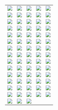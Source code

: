 ||||||
|---|---|---|---|---|
|[![](https://img.shields.io/badge/style-v1.0.0-blue.svg?style=for-the-badge&label=acme)](https://github.com/vancluever/terraform-provider-acme)|[![](https://img.shields.io/badge/style-v1.0.0-blue.svg?style=for-the-badge&label=acme)](https://github.com/vancluever/terraform-provider-acme)|[![](https://img.shields.io/badge/style-master-blue.svg?style=for-the-badge&label=ad)](https://github.com/GSLabDev/terraform-provider-ad)|[![](https://img.shields.io/badge/style-master-blue.svg?style=for-the-badge&label=akamai)](https://github.com/akamai/terraform-provider-akamai)|[![](https://img.shields.io/badge/style-v0.0.9-blue.svg?style=for-the-badge&label=apigee)](https://github.com/zambien/terraform-provider-apigee)|
|[![](https://img.shields.io/badge/style-v1.2.3-blue.svg?style=for-the-badge&label=artifactory)](https://github.com/atlassian/terraform-provider-artifactory)|[![](https://img.shields.io/badge/style-master-blue.svg?style=for-the-badge&label=auth0)](https://github.com/bocodigitalmedia/terraform-provider-auth0)|[![](https://img.shields.io/badge/style-17.2.9-blue.svg?style=for-the-badge&label=avi)](https://github.com/avinetworks/terraform-provider-avi)|[![](https://img.shields.io/badge/style-master-blue.svg?style=for-the-badge&label=aviatrix)](https://github.com/AviatrixSystems/terraform-provider-aviatrix)|[![](https://img.shields.io/badge/style-v1.1.0-blue.svg?style=for-the-badge&label=consulacl)](https://github.com/Ashald/terraform-provider-consulacl)|
|[![](https://img.shields.io/badge/style-master-blue.svg?style=for-the-badge&label=couchdb)](https://github.com/nicolai86/terraform-provider-couchdb)|[![](https://img.shields.io/badge/style-v0.3.0-blue.svg?style=for-the-badge&label=ct)](https://github.com/coreos/terraform-provider-ct)|[![](https://img.shields.io/badge/style-0.1.4-blue.svg?style=for-the-badge&label=dockermachine)](https://github.com/gstruct/terraform-provider-dockermachine)|[![](https://img.shields.io/badge/style-v0.0.2-blue.svg?style=for-the-badge&label=drone)](https://github.com/artisanofcode/terraform-provider-drone)|[![](https://img.shields.io/badge/style-1.0.0-blue.svg?style=for-the-badge&label=dropbox)](https://github.com/callensm/terraform-provider-dropbox)|
|[![](https://img.shields.io/badge/style-v1.1.1-blue.svg?style=for-the-badge&label=drp)](https://github.com/rackn/terraform-provider-drp/)|[![](https://img.shields.io/badge/style-master-blue.svg?style=for-the-badge&label=esxi)](https://github.com/josenk/terraform-provider-esxi)|[![](https://img.shields.io/badge/style-master-blue.svg?style=for-the-badge&label=gandi)](https://github.com/tiramiseb/terraform-provider-gandi)|[![](https://img.shields.io/badge/style-master-blue.svg?style=for-the-badge&label=glue)](https://github.com/MikeSouza/terraform-provider-glue)|[![](https://img.shields.io/badge/style-0.1.21-blue.svg?style=for-the-badge&label=gocd)](https://github.com/drewsonne/terraform-provider-gocd)|
|[![](https://img.shields.io/badge/style-v0.1.0-blue.svg?style=for-the-badge&label=googlecalendar)](https://github.com/sethvargo/terraform-provider-googlecalendar)|[![](https://img.shields.io/badge/style-v0.1.7-blue.svg?style=for-the-badge&label=gsuite)](https://github.com/DeviaVir/terraform-provider-gsuite)|[![](https://img.shields.io/badge/style-v0.5.1-blue.svg?style=for-the-badge&label=helm)](https://github.com/mcuadros/terraform-provider-helm)|[![](https://img.shields.io/badge/style-v.0.1.0-blue.svg?style=for-the-badge&label=hiera)](https://github.com/ribbybibby/terraform-provider-hiera)|[![](https://img.shields.io/badge/style-master-blue.svg?style=for-the-badge&label=httpfileupload)](https://github.com/GSLabDev/terraform-provider-httpfileupload)|
|[![](https://img.shields.io/badge/style-v0.11.1-blue.svg?style=for-the-badge&label=ibm)](https://github.com/IBM-Cloud/terraform-provider-ibm)|[![](https://img.shields.io/badge/style-v0.11.1-blue.svg?style=for-the-badge&label=ibm)](https://github.com/IBM-Cloud/terraform-provider-ibm)|[![](https://img.shields.io/badge/style-0.1.11-blue.svg?style=for-the-badge&label=infoblox)](https://github.com/sky-uk/terraform-provider-infoblox)|[![](https://img.shields.io/badge/style-0.1.0-blue.svg?style=for-the-badge&label=jira)](https://github.com/anubhavmishra/terraform-provider-jira)|[![](https://img.shields.io/badge/style-v0.1.1-blue.svg?style=for-the-badge&label=kafka)](https://github.com/Mongey/terraform-provider-kafka)|
|[![](https://img.shields.io/badge/style-master-blue.svg?style=for-the-badge&label=keboola)](https://github.com/plmwong/terraform-provider-keboola)|[![](https://img.shields.io/badge/style-v0.6.0-blue.svg?style=for-the-badge&label=kibana)](https://github.com/ewilde/terraform-provider-kibana)|[![](https://img.shields.io/badge/style-v1.5.0-blue.svg?style=for-the-badge&label=kong)](https://github.com/kevholditch/terraform-provider-kong)|[![](https://img.shields.io/badge/style-v1.1.1-blue.svg?style=for-the-badge&label=lxd)](https://github.com/sl1pm4t/terraform-provider-lxd)|[![](https://img.shields.io/badge/style-v0.2.2-blue.svg?style=for-the-badge&label=matchbox)](https://github.com/coreos/terraform-provider-matchbox)|
|[![](https://img.shields.io/badge/style-master-blue.svg?style=for-the-badge&label=minikube)](https://github.com/jgensler8/terraform-provider-minikube)|[![](https://img.shields.io/badge/style-v0.6.1-blue.svg?style=for-the-badge&label=mongodbatlas)](https://github.com/akshaykarle/terraform-provider-mongodbatlas)|[![](https://img.shields.io/badge/style-master-blue.svg?style=for-the-badge&label=net)](https://github.com/src-d/terraform-provider-online-net)|[![](https://img.shields.io/badge/style-master-blue.svg?style=for-the-badge&label=nifi)](https://github.com/Glympse/terraform-provider-nifi)|[![](https://img.shields.io/badge/style-master-blue.svg?style=for-the-badge&label=nsxv)](https://github.com/GSLabDev/terraform-provider-nsxv)|
|[![](https://img.shields.io/badge/style-v1.0.0-rc1-blue.svg?style=for-the-badge&label=nutanix)](https://github.com/nutanix/terraform-provider-nutanix)|[![](https://img.shields.io/badge/style-master-blue.svg?style=for-the-badge&label=odl)](https://github.com/GSLabDev/terraform-provider-odl)|[![](https://img.shields.io/badge/style-master-blue.svg?style=for-the-badge&label=oneview)](https://github.com/HewlettPackard/terraform-provider-oneview)|[![](https://img.shields.io/badge/style-v0.1.2-blue.svg?style=for-the-badge&label=openapi)](https://github.com/dikhan/terraform-provider-openapi)|[![](https://img.shields.io/badge/style-v0.3.0-blue.svg?style=for-the-badge&label=p2pub)](https://github.com/iij/terraform-provider-p2pub)|
|[![](https://img.shields.io/badge/style-master-blue.svg?style=for-the-badge&label=packer)](https://github.com/juliosueiras/terraform-provider-packer)|[![](https://img.shields.io/badge/style-1.1.0-blue.svg?style=for-the-badge&label=pass)](https://github.com/camptocamp/terraform-provider-pass)|[![](https://img.shields.io/badge/style-0.0.1-blue.svg?style=for-the-badge&label=provider)](https://github.com/geekmuse/jumpcloud-terraform-provider)|[![](https://img.shields.io/badge/style-master-blue.svg?style=for-the-badge&label=provider)](https://github.com/cloudmqtt/terraform-provider)|[![](https://img.shields.io/badge/style-master-blue.svg?style=for-the-badge&label=provider)](https://github.com/elephantsql/terraform-provider)|
|[![](https://img.shields.io/badge/style-master-blue.svg?style=for-the-badge&label=provider)](https://github.com/cloudamqp/terraform-provider)|[![](https://img.shields.io/badge/style-master-blue.svg?style=for-the-badge&label=provider)](https://github.com/cloudkarafka/terraform-provider)|[![](https://img.shields.io/badge/style-1.0.1-blue.svg?style=for-the-badge&label=puppetca)](https://github.com/camptocamp/terraform-provider-puppetca)|[![](https://img.shields.io/badge/style-0.1.1-blue.svg?style=for-the-badge&label=puppetdb)](https://github.com/camptocamp/terraform-provider-puppetdb)|[![](https://img.shields.io/badge/style-v1.2.2-blue.svg?style=for-the-badge&label=qingcloud)](https://github.com/yunify/terraform-provider-qingcloud)|
|[![](https://img.shields.io/badge/style-master-blue.svg?style=for-the-badge&label=razor)](https://github.com/juliosueiras/terraform-provider-razor)|[![](https://img.shields.io/badge/style-master-blue.svg?style=for-the-badge&label=redshift)](https://github.com/frankfarrell/terraform-provider-redshift)|[![](https://img.shields.io/badge/style-v0.1.0-blue.svg?style=for-the-badge&label=restapi)](https://github.com/Mastercard/terraform-provider-restapi)|[![](https://img.shields.io/badge/style-0.3.4-blue.svg?style=for-the-badge&label=rke)](https://github.com/yamamoto-febc/terraform-provider-rke)|[![](https://img.shields.io/badge/style-v0.5.7-blue.svg?style=for-the-badge&label=runscope)](https://github.com/ewilde/terraform-provider-runscope)|
|[![](https://img.shields.io/badge/style-v1.3.2-blue.svg?style=for-the-badge&label=sakuracloud)](https://github.com/sacloud/terraform-provider-sakuracloud)|[![](https://img.shields.io/badge/style-master-blue.svg?style=for-the-badge&label=scvmm)](https://github.com/GSLabDev/terraform-provider-scvmm)|[![](https://img.shields.io/badge/style-v0.4.0-blue.svg?style=for-the-badge&label=sentry)](https://github.com/jianyuan/terraform-provider-sentry)|[![](https://img.shields.io/badge/style-master-blue.svg?style=for-the-badge&label=sewan)](https://github.com/SewanDevs/terraform-provider-sewan)|[![](https://img.shields.io/badge/style-v2.7.0-blue.svg?style=for-the-badge&label=signalform)](https://github.com/Yelp/terraform-provider-signalform)|
|[![](https://img.shields.io/badge/style-master-blue.svg?style=for-the-badge&label=snowflake)](https://github.com/ShopRunner/terraform-provider-snowflake)|[![](https://img.shields.io/badge/style-v1.0.3-blue.svg?style=for-the-badge&label=solidserver)](https://github.com/alexissavin/terraform-provider-solidserver)|[![](https://img.shields.io/badge/style-v1.0.0-blue.svg?style=for-the-badge&label=stateful)](https://github.com/Ashald/terraform-provider-stateful)|[![](https://img.shields.io/badge/style-master-blue.svg?style=for-the-badge&label=transloadit)](https://github.com/bocodigitalmedia/terraform-provider-transloadit)|[![](https://img.shields.io/badge/style-master-blue.svg?style=for-the-badge&label=vra)](https://github.com/GSLabDev/terraform-provider-vra)|
|[![](https://img.shields.io/badge/style-v0.2.0-blue.svg?style=for-the-badge&label=windns)](https://github.com/PortOfPortland/terraform-provider-windns)|[![](https://img.shields.io/badge/style-v2.0.0-blue.svg?style=for-the-badge&label=yaml)](https://github.com/Ashald/terraform-provider-yaml)|[![](https://img.shields.io/badge/style-v0.2.0-blue.svg?style=for-the-badge&label=zerotier)](https://github.com/cormacrelf/terraform-provider-zerotier)|

